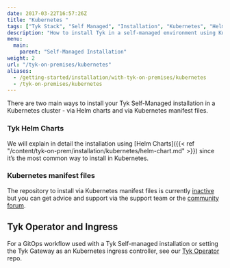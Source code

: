 ```yaml
---
date: 2017-03-22T16:57:26Z
title: "Kubernetes "
tags: ["Tyk Stack", "Self Managed", "Installation", "Kubernetes", "Helm Chart", "Tyk Operator"]
description: "How to install Tyk in a self-managed environment using Kubernetes"
menu:
  main:
    parent: "Self-Managed Installation"
weight: 2
url: "/tyk-on-premises/kubernetes"
aliases:
  - /getting-started/installation/with-tyk-on-premises/kubernetes
  - /tyk-on-premises/kubernetes
---
```


There are two main ways to install your Tyk Self-Managed installation in a Kubernetes cluster - via Helm charts and via Kubernetes manifest files.

### Tyk Helm Charts

We will explain in detail the installation using [Helm Charts]({{< ref "/content/tyk-on-prem/installation/kubernetes/helm-chart.md" >}})
since it’s the most common way to install in Kubernetes.

### Kubernetes manifest files

The repository to install via Kubernetes manifest files is currently [inactive](https://github.com/TykTechnologies/tyk-k8s) 
but you can get advice and support via the support team or the [community forum](https://community.tyk.io/).

## Tyk Operator and Ingress 

For a GitOps workflow used with a Tyk Self-managed installation or setting the Tyk Gateway as an Kubernetes ingress controller, 
see our [Tyk Operator](https://github.com/TykTechnologies/tyk-operator) repo. 
